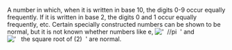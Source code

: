 A number in which, when it is written in base 10, the digits 0-9 occur
equally frequently. If it is written in base 2, the digits 0 and 1 occur
equally frequently, etc. Certain specially constructed numbers can be
shown to be normal, but it is not known whether numbers like e,
!['  //pi  '](../dictionary/equation_images/1540.1..png) and
!['   the square root of (2)  '](../dictionary/equation_images/1540.2..png)
are normal.
